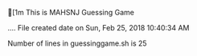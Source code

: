[1m This is MAHSNJ Guessing Game 

....
 File created date on Sun, Feb 25, 2018 10:40:34 AM 

 Number of lines in guessinggame.sh is  25
